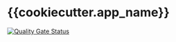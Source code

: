 # {{cookiecutter.app_name}}
[![Quality Gate Status](https://sonarcloud.io/api/project_badges/measure?project=maneki-technology_{{cookiecutter.app_name}}&metric=alert_status)](https://sonarcloud.io/summary/new_code?id=maneki-technology_{{cookiecutter.app_name}})
